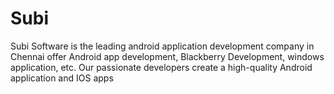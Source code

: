 # Subi
Subi Software is the leading android application development company in Chennai offer Android app development, Blackberry Development, windows application, etc. Our passionate developers create a high-quality Android application and IOS apps
